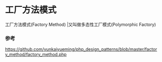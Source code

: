# 工厂方法模式

工厂方法模式(Factory Method)	|又叫做多态性工厂模式(Polymorphic Factory)

### 参考

https://github.com/yunkaiyueming/php_design_patterns/blob/master/factory_method/factory_method.php
